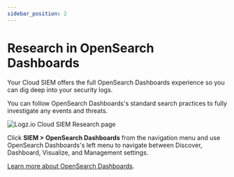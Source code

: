 ```yaml
---
sidebar_position: 2
---
```

# Research in OpenSearch Dashboards


Your Cloud SIEM offers the full OpenSearch Dashboards experience so you can dig deep into your security logs.

You can follow OpenSearch Dashboards's standard search practices to fully investigate any events and threats.

![Logz.io Cloud SIEM Research page](https://dytvr9ot2sszz.cloudfront.net/logz-docs/siem/siem-to-osd-main.png)

Click **SIEM > OpenSearch Dashboards** from the navigation menu and use OpenSearch Dashboards's left menu to navigate between Discover, Dashboard, Visualize, and Management settings.

[Learn more about OpenSearch Dashboards](/user-guide/logs/).



